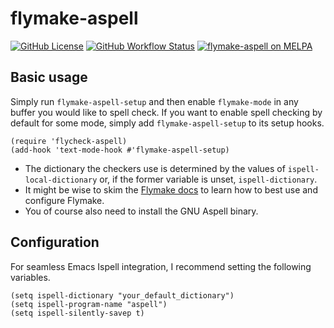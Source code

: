 # flymake-aspell

[![GitHub License](https://img.shields.io/github/license/leotaku/flycheck-aspell?logo=none&style=flat)](https://spdx.org/licenses/GPL-3.0-or-later.html)
[![GitHub Workflow Status](https://img.shields.io/github/workflow/status/leotaku/flycheck-aspell/check?logo=none&style=flat)](https://github.com/leotaku/flycheck-aspell/actions)
[![flymake-aspell on MELPA](https://melpa.org/packages/flymake-aspell-badge.svg)](https://melpa.org/#/flymake-aspell)

## Basic usage

Simply run `flymake-aspell-setup` and then enable `flymake-mode` in any buffer you would like to spell check.
If you want to enable spell checking by default for some mode, simply add `flymake-aspell-setup` to its setup hooks.

```emacs-lisp
(require 'flycheck-aspell)
(add-hook 'text-mode-hook #'flymake-aspell-setup)
```

+ The dictionary the checkers use is determined by the values of `ispell-local-dictionary` or, if the former variable is unset, `ispell-dictionary`.
+ It might be wise to skim the [Flymake docs](https://www.gnu.org/software/emacs/manual/html_node/flymake/index.html) to learn how to best use and configure Flymake.
+ You of course also need to install the GNU Aspell binary.

## Configuration

For seamless Emacs Ispell integration, I recommend setting the following variables.

```emacs-lisp
(setq ispell-dictionary "your_default_dictionary")
(setq ispell-program-name "aspell")
(setq ispell-silently-savep t)
```
